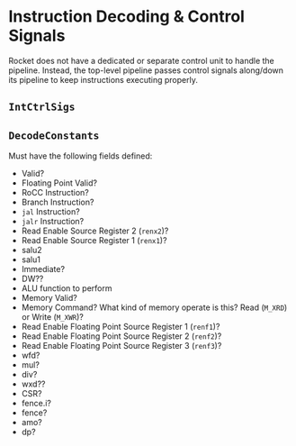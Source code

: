 # Instruction Decoding & Control Signals
Rocket does not have a dedicated or separate control unit to handle the pipeline.
Instead, the top-level pipeline passes control signals along/down its pipeline to keep instructions executing properly.

## `IntCtrlSigs`

## `DecodeConstants`
Must have the following fields defined:
  * Valid?
  * Floating Point Valid?
  * RoCC Instruction?
  * Branch Instruction?
  * `jal` Instruction?
  * `jalr` Instruction?
  * Read Enable Source Register 2 (`renx2`)?
  * Read Enable Source Register 1 (`renx1`)?
  * salu2
  * salu1
  * Immediate?
  * DW??
  * ALU function to perform
  * Memory Valid?
  * Memory Command?
    What kind of memory operate is this?
    Read (`M_XRD`) or Write (`M_XWR`)?
  * Read Enable Floating Point Source Register 1 (`renf1`)?
  * Read Enable Floating Point Source Register 2 (`renf2`)?
  * Read Enable Floating Point Source Register 3 (`renf3`)?
  * wfd?
  * mul?
  * div?
  * wxd??
  * CSR?
  * fence.i?
  * fence?
  * amo?
  * dp?
